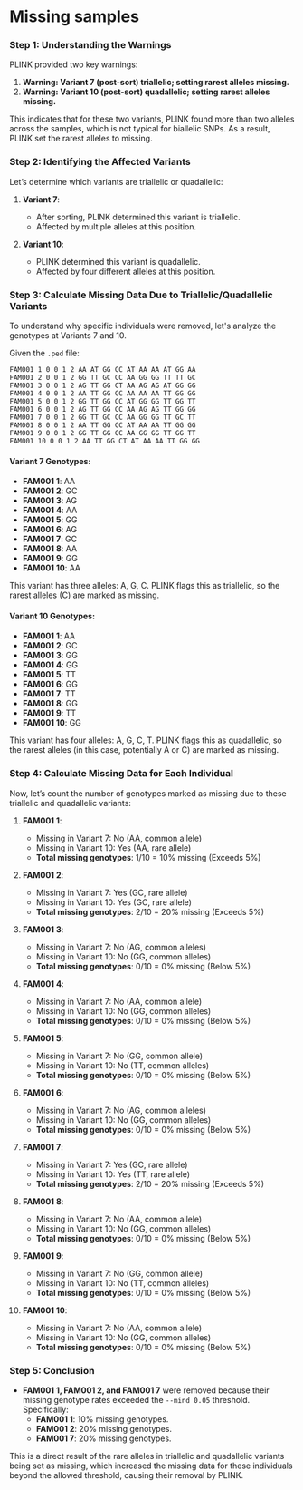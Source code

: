 # Missing samples

### Step 1: Understanding the Warnings

PLINK provided two key warnings:

1. **Warning: Variant 7 (post-sort) triallelic; setting rarest alleles missing.**
2. **Warning: Variant 10 (post-sort) quadallelic; setting rarest alleles missing.**

This indicates that for these two variants, PLINK found more than two alleles across
the samples, which is not typical for biallelic SNPs. As a result, PLINK set the rarest alleles to missing.

### Step 2: Identifying the Affected Variants

Let’s determine which variants are triallelic or quadallelic:

1. **Variant 7**: 
   - After sorting, PLINK determined this variant is triallelic.
   - Affected by multiple alleles at this position.

2. **Variant 10**:
   - PLINK determined this variant is quadallelic.
   - Affected by four different alleles at this position.

### Step 3: Calculate Missing Data Due to Triallelic/Quadallelic Variants

To understand why specific individuals were removed, let's analyze the genotypes at Variants 7 and 10.

Given the `.ped` file:
```
FAM001 1 0 0 1 2 AA AT GG CC AT AA AA AT GG AA
FAM001 2 0 0 1 2 GG TT GC CC AA GG GG TT TT GC
FAM001 3 0 0 1 2 AG TT GG CT AA AG AG AT GG GG
FAM001 4 0 0 1 2 AA TT GG CC AA AA AA TT GG GG
FAM001 5 0 0 1 2 GG TT GG CC AT GG GG TT GG TT
FAM001 6 0 0 1 2 AG TT GG CC AA AG AG TT GG GG
FAM001 7 0 0 1 2 GG TT GC CC AA GG GG TT GC TT
FAM001 8 0 0 1 2 AA TT GG CC AT AA AA TT GG GG
FAM001 9 0 0 1 2 GG TT GG CC AA GG GG TT GG TT
FAM001 10 0 0 1 2 AA TT GG CT AT AA AA TT GG GG
```

#### Variant 7 Genotypes:

- **FAM001 1**: AA
- **FAM001 2**: GC
- **FAM001 3**: AG
- **FAM001 4**: AA
- **FAM001 5**: GG
- **FAM001 6**: AG
- **FAM001 7**: GC
- **FAM001 8**: AA
- **FAM001 9**: GG
- **FAM001 10**: AA

This variant has three alleles: A, G, C. PLINK flags this as triallelic, so the
rarest alleles (C) are marked as missing.

#### Variant 10 Genotypes:

- **FAM001 1**: AA
- **FAM001 2**: GC
- **FAM001 3**: GG
- **FAM001 4**: GG
- **FAM001 5**: TT
- **FAM001 6**: GG
- **FAM001 7**: TT
- **FAM001 8**: GG
- **FAM001 9**: TT
- **FAM001 10**: GG

This variant has four alleles: A, G, C, T. PLINK flags this as quadallelic, so
the rarest alleles (in this case, potentially A or C) are marked as missing.

### Step 4: Calculate Missing Data for Each Individual

Now, let’s count the number of genotypes marked as missing due to these
triallelic and quadallelic variants:

1. **FAM001 1**:
   - Missing in Variant 7: No (AA, common allele)
   - Missing in Variant 10: Yes (AA, rare allele)
   - **Total missing genotypes**: 1/10 = 10% missing (Exceeds 5%)

2. **FAM001 2**:
   - Missing in Variant 7: Yes (GC, rare allele)
   - Missing in Variant 10: Yes (GC, rare allele)
   - **Total missing genotypes**: 2/10 = 20% missing (Exceeds 5%)

3. **FAM001 3**:
   - Missing in Variant 7: No (AG, common alleles)
   - Missing in Variant 10: No (GG, common alleles)
   - **Total missing genotypes**: 0/10 = 0% missing (Below 5%)

4. **FAM001 4**:
   - Missing in Variant 7: No (AA, common allele)
   - Missing in Variant 10: No (GG, common alleles)
   - **Total missing genotypes**: 0/10 = 0% missing (Below 5%)

5. **FAM001 5**:
   - Missing in Variant 7: No (GG, common allele)
   - Missing in Variant 10: No (TT, common alleles)
   - **Total missing genotypes**: 0/10 = 0% missing (Below 5%)

6. **FAM001 6**:
   - Missing in Variant 7: No (AG, common alleles)
   - Missing in Variant 10: No (GG, common alleles)
   - **Total missing genotypes**: 0/10 = 0% missing (Below 5%)

7. **FAM001 7**:
   - Missing in Variant 7: Yes (GC, rare allele)
   - Missing in Variant 10: Yes (TT, rare allele)
   - **Total missing genotypes**: 2/10 = 20% missing (Exceeds 5%)

8. **FAM001 8**:
   - Missing in Variant 7: No (AA, common allele)
   - Missing in Variant 10: No (GG, common alleles)
   - **Total missing genotypes**: 0/10 = 0% missing (Below 5%)

9. **FAM001 9**:
   - Missing in Variant 7: No (GG, common allele)
   - Missing in Variant 10: No (TT, common alleles)
   - **Total missing genotypes**: 0/10 = 0% missing (Below 5%)

10. **FAM001 10**:
    - Missing in Variant 7: No (AA, common allele)
    - Missing in Variant 10: No (GG, common alleles)
    - **Total missing genotypes**: 0/10 = 0% missing (Below 5%)

### Step 5: Conclusion

- **FAM001 1, FAM001 2, and FAM001 7** were removed because their missing
genotype rates exceeded the `--mind 0.05` threshold. Specifically:
  - **FAM001 1**: 10% missing genotypes.
  - **FAM001 2**: 20% missing genotypes.
  - **FAM001 7**: 20% missing genotypes.

This is a direct result of the rare alleles in triallelic and quadallelic
variants being set as missing, which increased the missing data for these individuals
beyond the allowed threshold, causing their removal by PLINK.